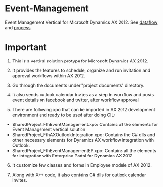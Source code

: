 # Event-Management
Event Management Vertical for Microsoft Dynamics AX 2012. See [dataflow](Project%20documents/Data%20Flow%20Diagram.pdf) and [process](Project%20documents/Event%20Process%20Diagram.pdf)

# Important
1) This is a vertical solution protype for Microsoft Dynamics AX 2012.

2) It provides the features to schedule, organize and run invitation and approval workflows within AX 2012.

3) Go through the documents under "project documents" directory.

4) It also sends outlook calendar invites as a step in workflow and posts event details on facebook and twitter, after workflow approval

5) There are following xpo that can be imported in AX 2012 development environment and ready to be used after doing CIL:
  - SharedProject_FthEventManagement.xpo: Contains all the elements for Event Management vertical solution
  - SharedProject_FthAXOutlookIntegration.xpo: Contains the C# dlls and other necessary elements for Dynamics AX workflow integration with Outlook.
  - SharedProject_FthEventManagementEP.xpo: Contains all the elements for integration with Enterprise Portal for Dynamics AX 2012

6) It customize few classes and forms in Employee module of AX 2012.

7) Along with X++ code, it also contains C# dlls for outlook calendar invites.

